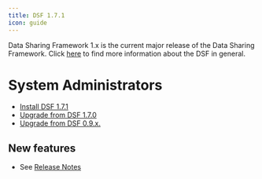 ```yaml
---
title: DSF 1.7.1
icon: guide
---
```


Data Sharing Framework 1.x is the current major release of the Data Sharing Framework. Click [here](/explore/) to find more information about the DSF in general.

# System Administrators

- [Install DSF 1.7.1](maintain/install)
- [Upgrade from DSF 1.7.0](maintain/upgrade-from-1)
- [Upgrade from DSF 0.9.x.](maintain/upgrade-from-0)


## New features
- See [Release Notes](https://github.com/datasharingframework/dsf/releases/tag/v1.7.1)


